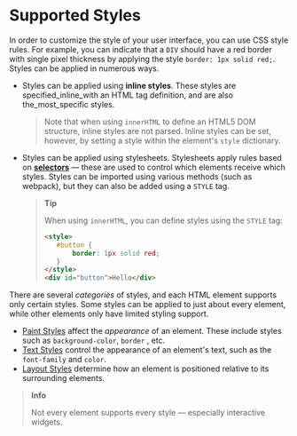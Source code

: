 # Supported Styles

In order to customize the style of your user interface, you can use CSS style rules. For example, you can indicate that a `DIV` should have a red border with single pixel thickness by applying the style `border: 1px solid red;`. Styles can be applied in numerous ways.

* Styles can be applied using **inline styles**. These styles are specified_inline_with an HTML tag definition, and are also the_most_specific styles.

    > Note that when using `innerHTML` to define an HTML5 DOM structure, inline styles are not parsed. Inline styles can be set, however, by setting a style within the element's `style` dictionary.

* Styles can be applied using stylesheets. Stylesheets apply rules based on [**selectors**](./supported-css-selectors.md) — these are used to control which elements receive which styles. Styles can be imported using various methods (such as webpack), but they can also be added using a `STYLE` tag.

  > **Tip**
  >
  > When using `innerHTML`, you can define styles using the `STYLE` tag:
  >
  > ```html
  > <style>
  >    #button {
  >        border: 1px solid red;
  >    }
  > </style>
  > <div id="button">Hello</div>
  > ```

There are several _categories_ of styles, and each HTML element supports only certain styles. Some styles can be applied to just about every element, while other elements only have limited styling support.

* [Paint Styles](./supported-css-paint-styles.md) affect the _appearance_ of an element. These include styles such as
  `background-color`, `border` , etc.
* [Text Styles](./supported-css-text-styles.md) control the appearance of an element's text, such as the `font-family` and `color`.
* [Layout Styles](./supported-css-layout-styles.md) determine how an element is positioned relative to its surrounding elements.

> **Info**
>
> Not every element supports every style — especially interactive widgets.
